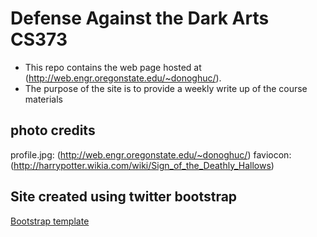 # Defense Against the Dark Arts CS373
- This repo contains the web page hosted at (http://web.engr.oregonstate.edu/~donoghuc/).
- The purpose of the site is to provide a weekly write up of the course materials

## photo credits
profile.jpg: (http://web.engr.oregonstate.edu/~donoghuc/)
faviocon: (http://harrypotter.wikia.com/wiki/Sign_of_the_Deathly_Hallows)

## Site created using twitter bootstrap
[Bootstrap template](https://github.com/BlackrockDigital/startbootstrap-resume)

